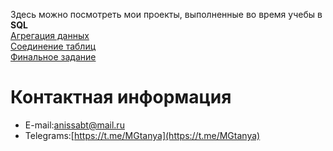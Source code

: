 Здесь можно посмотреть мои проекты, выполненные во время учебы в ****SQL****\
[Агрегация данных](https://github.com/TanyaAnissimova/Projects-SQL/tree/3a0b7c8e7ee1a256855595bfbcee392b0089455b/%D0%90%D0%B3%D1%80%D0%B5%D0%B3%D0%B0%D1%86%D0%B8%D1%8F%20%D0%B4%D0%B0%D0%BD%D0%BD%D1%8B%D1%85)\
[Соединение таблиц](https://github.com/TanyaAnissimova/Projects-SQL/tree/2340e02a6626891215c583a9c17204a9a7c5767e/%D0%A1%D0%BE%D0%B5%D0%B4%D0%B8%D0%BD%D0%B5%D0%BD%D0%B8%D0%B5%20%D1%82%D0%B0%D0%B1%D0%BB%D0%B8%D1%86)\
[Финальное задание](https://github.com/TanyaAnissimova/Projects-SQL/tree/08a83650a4ac379e5a50b2113b43bb0edac58da5/%D0%A4%D0%B8%D0%BD%D0%B0%D0%BB%D1%8C%D0%BD%D0%BE%D0%B5%20%D0%B7%D0%B0%D0%B4%D0%B0%D0%BD%D0%B8%D0%B5)
# Контактная информация
* E-mail:[anissabt@mail.ru](anissabt@mail.ru)
* Telegrams:[https://t.me/MGtanya](https://t.me/MGtanya)

